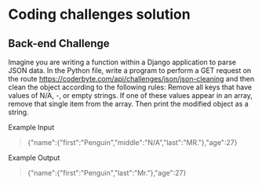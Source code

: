 # Coding challenges solution
## Back-end Challenge

Imagine you are writing a function within a Django application to parse JSON data. In the Python file, write a program to perform a GET request on the route https://coderbyte.com/api/challenges/json/json-cleaning and then clean the object according to the following rules: Remove all keys that have values of N/A, -, or empty strings. If one of these values appear in an array, remove that single item from the array. Then print the modified object as a string.

Example Input
> {"name":{"first":"Penguin","middle":"N/A","last":"MR."},"age":27}

Example Output
> {"name":{"first":"Penguin","last":"Mr."},"age":27}
